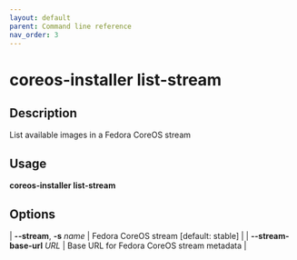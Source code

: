 ```yaml
---
layout: default
parent: Command line reference
nav_order: 3
---
```


# coreos-installer list-stream

## Description

List available images in a Fedora CoreOS stream

## Usage

**coreos-installer list-stream**

## Options

| **--stream**, **-s** *name* | Fedora CoreOS stream [default: stable] |
| **--stream-base-url** *URL* | Base URL for Fedora CoreOS stream metadata |
